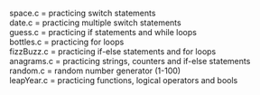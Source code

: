 space.c = practicing switch statements  
date.c = practicing multiple switch statements  
guess.c = practicing if statements and while loops  
bottles.c = practicing for loops  
fizzBuzz.c = practicing if-else statements and for loops  
anagrams.c = practicing strings, counters and if-else statements  
random.c = random number generator (1-100)  
leapYear.c = practicing functions, logical operators and bools  
